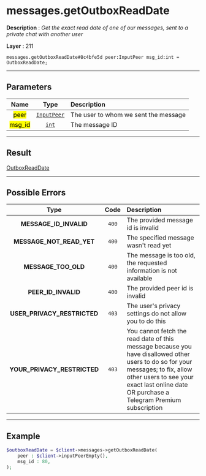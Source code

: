 # messages.getOutboxReadDate

**Description** : *Get the exact read date of one of our messages, sent to a private chat with another user*

**Layer** : 211

```tl
messages.getOutboxReadDate#8c4bfe5d peer:InputPeer msg_id:int = OutboxReadDate;
```

---

## Parameters

| Name | Type | Description |
| :---: | :---: | :--- |
| <mark>peer</mark> | [`InputPeer`](type/InputPeer) | The user to whom we sent the message |
| <mark>msg_id</mark> | [`int`](type/int) | The message ID |

---

## Result

[OutboxReadDate](type/OutboxReadDate)

---

## Possible Errors

| Type | Code | Description |
| :---: | :---: | :--- |
| **MESSAGE_ID_INVALID** | `400` | The provided message id is invalid |
| **MESSAGE_NOT_READ_YET** | `400` | The specified message wasn't read yet |
| **MESSAGE_TOO_OLD** | `400` | The message is too old, the requested information is not available |
| **PEER_ID_INVALID** | `400` | The provided peer id is invalid |
| **USER_PRIVACY_RESTRICTED** | `403` | The user's privacy settings do not allow you to do this |
| **YOUR_PRIVACY_RESTRICTED** | `403` | You cannot fetch the read date of this message because you have disallowed other users to do so for your messages; to fix, allow other users to see your exact last online date OR purchase a Telegram Premium subscription |

---

## Example

```php
$outboxReadDate = $client->messages->getOutboxReadDate(
	peer : $client->inputPeerEmpty(),
	msg_id : 80,
);
```